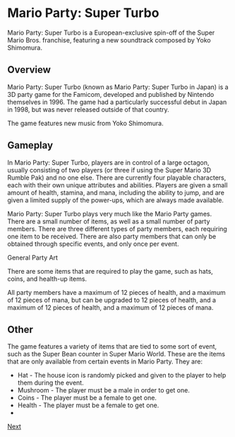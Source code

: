 # Mario Party: Super Turbo

Mario Party: Super Turbo is a European-exclusive spin-off of the Super Mario Bros. franchise, featuring a new soundtrack composed by Yoko Shimomura.

## Overview

Mario Party: Super Turbo (known as Mario Party: Super Turbo in Japan) is a 3D party game for the Famicom, developed and published by Nintendo themselves in 1996. The game had a particularly successful debut in Japan in 1998, but was never released outside of that country.

The game features new music from Yoko Shimomura.

## Gameplay

In Mario Party: Super Turbo, players are in control of a large octagon, usually consisting of two players (or three if using the Super Mario 3D Rumble Pak) and no one else. There are currently four playable characters, each with their own unique attributes and abilities. Players are given a small amount of health, stamina, and mana, including the ability to jump, and are given a limited supply of the power-ups, which are always made available.

Mario Party: Super Turbo plays very much like the Mario Party games. There are a small number of items, as well as a small number of party members. There are three different types of party members, each requiring one item to be received. There are also party members that can only be obtained through specific events, and only once per event.

General Party Art

There are some items that are required to play the game, such as hats, coins, and health-up items.

All party members have a maximum of 12 pieces of health, and a maximum of 12 pieces of mana, but can be upgraded to 12 pieces of health, and a maximum of 12 pieces of health, and a maximum of 12 pieces of mana.

## Other

The game features a variety of items that are tied to some sort of event, such as the Super Bean counter in Super Mario World. These are the items that are only available from certain events in Mario Party. They are:

*   Hat - The house icon is randomly picked and given to the player to help them during the event.
*   Mushroom - The player must be a male in order to get one.
*   Coins - The player must be a female to get one.
*   Health - The player must be a female to get one.
*

[Next](333.md)